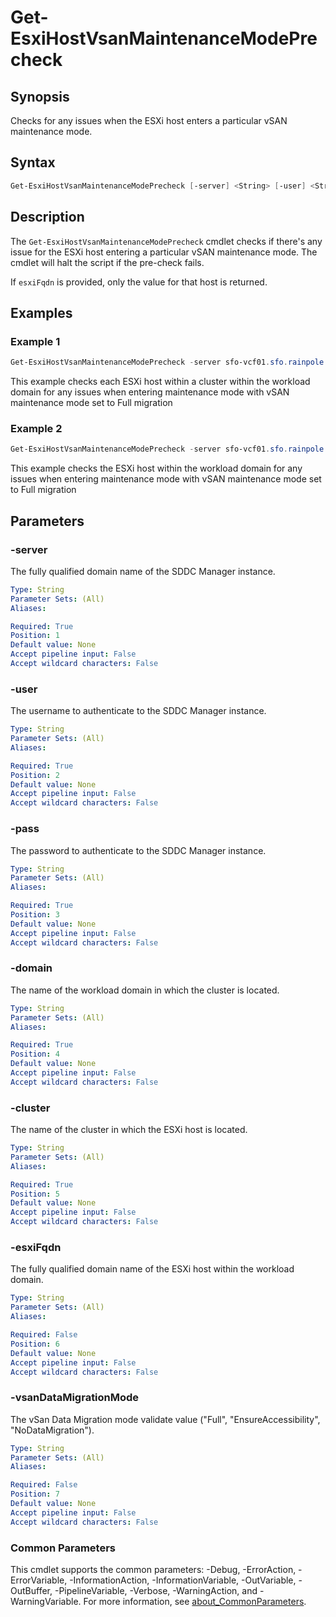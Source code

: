# Get-EsxiHostVsanMaintenanceModePrecheck

## Synopsis

Checks for any issues when the ESXi host enters a particular vSAN maintenance mode.

## Syntax

```powershell
Get-EsxiHostVsanMaintenanceModePrecheck [-server] <String> [-user] <String> [-pass] <String> [-domain] <String> [-cluster] <String> [[-esxiFqdn] <String>] [-vsanDataMigrationMode] <String> [<CommonParameters>]
```

## Description

The `Get-EsxiHostVsanMaintenanceModePrecheck` cmdlet checks if there's any issue for the ESXi host entering a particular vSAN maintenance mode. The cmdlet will halt the script if the pre-check fails.

If `esxiFqdn` is provided, only the value for that host is returned.

## Examples

### Example 1

```powershell
Get-EsxiHostVsanMaintenanceModePrecheck -server sfo-vcf01.sfo.rainpole.io -user administrator@vsphere.local -pass VMware1! -domain sfo-m01 -cluster sfo-m01-cl01 -vsanDataMigrationMode Full
```

This example checks each ESXi host within a cluster within the workload domain for any issues when entering maintenance mode with vSAN maintenance mode set to Full migration

### Example 2

```powershell
Get-EsxiHostVsanMaintenanceModePrecheck -server sfo-vcf01.sfo.rainpole.io -user administrator@vsphere.local -pass VMware1! -domain sfo-m01 -host sfo01-m01-esx01.sfo.rainpole.io -vsanDataMigrationMode Full
```

This example checks the ESXi host within the workload domain for any issues when entering maintenance mode with vSAN maintenance mode set to Full migration

## Parameters

### -server

The fully qualified domain name of the SDDC Manager instance.

```yaml
Type: String
Parameter Sets: (All)
Aliases:

Required: True
Position: 1
Default value: None
Accept pipeline input: False
Accept wildcard characters: False
```

### -user

The username to authenticate to the SDDC Manager instance.

```yaml
Type: String
Parameter Sets: (All)
Aliases:

Required: True
Position: 2
Default value: None
Accept pipeline input: False
Accept wildcard characters: False
```

### -pass

The password to authenticate to the SDDC Manager instance.

```yaml
Type: String
Parameter Sets: (All)
Aliases:

Required: True
Position: 3
Default value: None
Accept pipeline input: False
Accept wildcard characters: False
```

### -domain

The name of the workload domain in which the cluster is located.

```yaml
Type: String
Parameter Sets: (All)
Aliases:

Required: True
Position: 4
Default value: None
Accept pipeline input: False
Accept wildcard characters: False
```

### -cluster

The name of the cluster in which the ESXi host is located.

```yaml
Type: String
Parameter Sets: (All)
Aliases:

Required: True
Position: 5
Default value: None
Accept pipeline input: False
Accept wildcard characters: False
```

### -esxiFqdn

The fully qualified domain name of the ESXi host within the workload domain.

```yaml
Type: String
Parameter Sets: (All)
Aliases:

Required: False
Position: 6
Default value: None
Accept pipeline input: False
Accept wildcard characters: False
```

### -vsanDataMigrationMode

The vSan Data Migration mode validate value ("Full", "EnsureAccessibility", "NoDataMigration").

```yaml
Type: String
Parameter Sets: (All)
Aliases:

Required: False
Position: 7
Default value: None
Accept pipeline input: False
Accept wildcard characters: False
```

### Common Parameters

This cmdlet supports the common parameters: -Debug, -ErrorAction, -ErrorVariable, -InformationAction, -InformationVariable, -OutVariable, -OutBuffer, -PipelineVariable, -Verbose, -WarningAction, and -WarningVariable. For more information, see [about_CommonParameters](http://go.microsoft.com/fwlink/?LinkID=113216).
